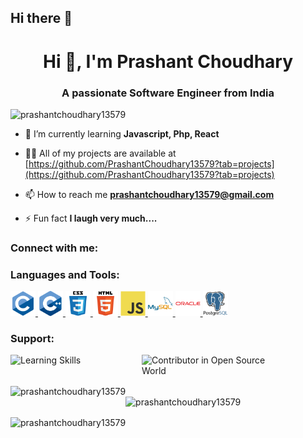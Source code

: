 ## Hi there 👋

<!--
**PrashantChoudhary13579/PrashantChoudhary13579** is a ✨ _special_ ✨ repository because its `README.md` (this file) appears on your GitHub profile.

Here are some ideas to get you started:

- 🔭 I’m currently working on ...
- 🌱 I’m currently learning ...
- 👯 I’m looking to collaborate on ...
- 🤔 I’m looking for help with ...
- 💬 Ask me about ...
- 📫 How to reach me: ...
- 😄 Pronouns: ...
- ⚡ Fun fact: ...
-->
<h1 align="center">Hi 👋, I'm Prashant Choudhary</h1>
<h3 align="center">A passionate Software Engineer from India</h3>

<p align="left"> <img src="https://komarev.com/ghpvc/?username=prashantchoudhary13579&label=Profile%20views&color=0e75b6&style=flat" alt="prashantchoudhary13579" /> </p>

- 🌱 I’m currently learning **Javascript, Php, React**

- 👨‍💻 All of my projects are available at [https://github.com/PrashantChoudhary13579?tab=projects](https://github.com/PrashantChoudhary13579?tab=projects)

- 📫 How to reach me **prashantchoudhary13579@gmail.com**

- ⚡ Fun fact **I laugh very much....**

<h3 align="left">Connect with me:</h3>
<p align="left">
</p>

<h3 align="left">Languages and Tools:</h3>
<p align="left"> <a href="https://www.cprogramming.com/" target="_blank" rel="noreferrer"> <img src="https://raw.githubusercontent.com/devicons/devicon/master/icons/c/c-original.svg" alt="c" width="40" height="40"/> </a> <a href="https://www.w3schools.com/cpp/" target="_blank" rel="noreferrer"> <img src="https://raw.githubusercontent.com/devicons/devicon/master/icons/cplusplus/cplusplus-original.svg" alt="cplusplus" width="40" height="40"/> </a> <a href="https://www.w3schools.com/css/" target="_blank" rel="noreferrer"> <img src="https://raw.githubusercontent.com/devicons/devicon/master/icons/css3/css3-original-wordmark.svg" alt="css3" width="40" height="40"/> </a> <a href="https://www.w3.org/html/" target="_blank" rel="noreferrer"> <img src="https://raw.githubusercontent.com/devicons/devicon/master/icons/html5/html5-original-wordmark.svg" alt="html5" width="40" height="40"/> </a> <a href="https://developer.mozilla.org/en-US/docs/Web/JavaScript" target="_blank" rel="noreferrer"> <img src="https://raw.githubusercontent.com/devicons/devicon/master/icons/javascript/javascript-original.svg" alt="javascript" width="40" height="40"/> </a> <a href="https://www.mysql.com/" target="_blank" rel="noreferrer"> <img src="https://raw.githubusercontent.com/devicons/devicon/master/icons/mysql/mysql-original-wordmark.svg" alt="mysql" width="40" height="40"/> </a> <a href="https://www.oracle.com/" target="_blank" rel="noreferrer"> <img src="https://raw.githubusercontent.com/devicons/devicon/master/icons/oracle/oracle-original.svg" alt="oracle" width="40" height="40"/> </a> <a href="https://www.postgresql.org" target="_blank" rel="noreferrer"> <img src="https://raw.githubusercontent.com/devicons/devicon/master/icons/postgresql/postgresql-original-wordmark.svg" alt="postgresql" width="40" height="40"/> </a> </p>

<h3 align="left">Support:</h3>
<p><a href="https://www.buymeacoffee.com/Learning Skills "> <img align="left" src="https://cdn.buymeacoffee.com/buttons/v2/default-yellow.png" height="50" width="210" alt="Learning Skills " /></a><a href="https://ko-fi.com/Contributor in Open Source World"> <img align="left" src="https://cdn.ko-fi.com/cdn/kofi3.png?v=3" height="50" width="210" alt="Contributor in Open Source World" /></a></p><br><br>

<p><img align="left" src="https://github-readme-stats.vercel.app/api/top-langs?username=prashantchoudhary13579&show_icons=true&locale=en&layout=compact" alt="prashantchoudhary13579" /></p>

<p>&nbsp;<img align="center" src="https://github-readme-stats.vercel.app/api?username=prashantchoudhary13579&show_icons=true&locale=en" alt="prashantchoudhary13579" /></p>

<p><img align="center" src="https://github-readme-streak-stats.herokuapp.com/?user=prashantchoudhary13579&" alt="prashantchoudhary13579" /></p>
